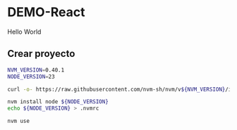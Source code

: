 # DEMO-React

Hello World


## Crear proyecto

```sh
NVM_VERSION=0.40.1
NODE_VERSION=23

curl -o- https://raw.githubusercontent.com/nvm-sh/nvm/v${NVM_VERSION}/install.sh | bash

nvm install node ${NODE_VERSION}
echo ${NODE_VERSION} > .nvmrc

nvm use
```

